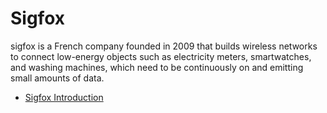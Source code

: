 # Sigfox

sigfox is a French company founded in 2009 that builds wireless networks to connect low-energy objects such as electricity meters, smartwatches, and washing machines, which need to be continuously on and emitting small amounts of data.

- [Sigfox Introduction](https://www.youtube.com/watch?v=wkyzEnYpxSA&pp=ygUGc2lnZm94)